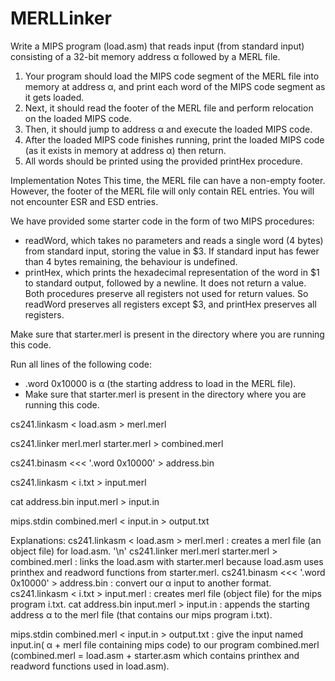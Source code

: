 # MERLLinker

Write a MIPS program (load.asm) that reads input (from standard input) consisting of a 32-bit memory address α followed by a MERL file.

1. Your program should load the MIPS code segment of the MERL file into memory at address α, and print each word of the MIPS code segment as it gets loaded.
2. Next, it should read the footer of the MERL file and perform relocation on the loaded MIPS code.
3. Then, it should jump to address α and execute the loaded MIPS code.
4. After the loaded MIPS code finishes running, print the loaded MIPS code (as it exists in memory at address α) then return.
5. All words should be printed using the provided printHex procedure.

Implementation Notes
This time, the MERL file can have a non-empty footer. However, the footer of the MERL file will only contain REL entries. You will not encounter ESR and ESD entries.


We have provided some starter code in the form of two MIPS procedures:

- readWord, which takes no parameters and reads a single word (4 bytes) from standard input, storing the value in $3. If standard input has fewer than 4 bytes remaining, the behaviour is undefined.
- printHex, which prints the hexadecimal representation of the word in $1 to standard output, followed by a newline. It does not return a value.
Both procedures preserve all registers not used for return values. So readWord preserves all registers except $3, and printHex preserves all registers.

Make sure that starter.merl is present in the directory where you are running this code.


Run all lines of the following code:
- .word 0x10000 is α (the starting address to load in the MERL file).
- Make sure that starter.merl is present in the directory where you are running this code.

cs241.linkasm < load.asm > merl.merl

cs241.linker merl.merl starter.merl > combined.merl

cs241.binasm <<< '.word 0x10000' > address.bin

cs241.linkasm < i.txt > input.merl

cat address.bin input.merl > input.in

mips.stdin combined.merl < input.in > output.txt


Explanations:
cs241.linkasm < load.asm > merl.merl : creates a merl file (an object file) for load.asm. '\n'
cs241.linker merl.merl starter.merl > combined.merl : links the load.asm with starter.merl because load.asm uses printhex and readword functions from starter.merl.
cs241.binasm <<< '.word 0x10000' > address.bin : convert our α input to another format.
cs241.linkasm < i.txt > input.merl : creates merl file (object file) for the mips program i.txt.
cat address.bin input.merl > input.in : appends the starting address α to the merl file (that contains our mips program i.txt).

mips.stdin combined.merl < input.in > output.txt : give the input named input.in( α + merl file containing mips code) to our program combined.merl (combined.merl = load.asm + starter.asm which contains printhex and readword functions used in load.asm).




